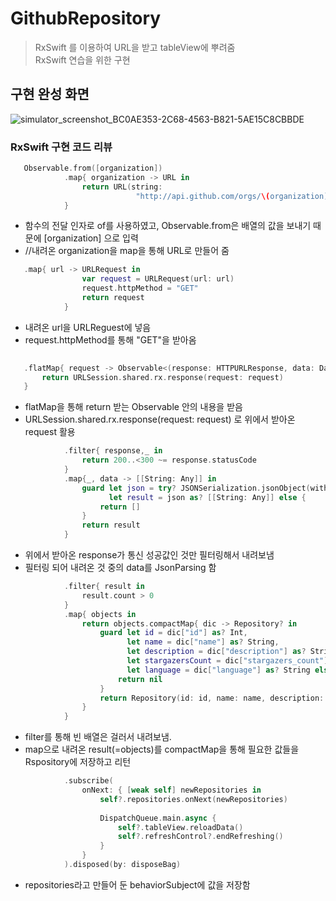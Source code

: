# GithubRepository

> RxSwift 를 이용하여 URL을 받고 tableView에 뿌려줌  
> RxSwift 연습을 위한 구현

## 구현 완성 화면

![simulator_screenshot_BC0AE353-2C68-4563-B821-5AE15C8CBBDE](https://user-images.githubusercontent.com/61230321/148521807-5c5b5b65-0676-46bb-a25b-146efb8245e0.png)

### RxSwift 구현 코드 리뷰

```swift
   Observable.from([organization])  
            .map{ organization -> URL in
                return URL(string:
                            "http://api.github.com/orgs/\(organization)/repos")!
            }
 ```
 - 함수의 전달 인자로 of를 사용하였고, Observable.from은 배열의 값을 보내기 때문에 [organization] 으로 입력
 - //내려온 organization을 map을 통해 URL로 만들어 줌


  
  

```swift
   .map{ url -> URLRequest in
                var request = URLRequest(url: url)
                request.httpMethod = "GET"
                return request
            }
  ```
  - 내려온 url을 URLReguest에 넣음
  - request.httpMethod를 통해 "GET"을 받아옴

```swift
  
   .flatMap{ request -> Observable<(response: HTTPURLResponse, data: Data)> in
       return URLSession.shared.rx.response(request: request)
   }
```
- flatMap을 통해 return 받는 Observable 안의 내용을 받음
- URLSession.shared.rx.response(request: request) 로 위에서 받아온 request 활용

```swift
            .filter{ response,_ in
                return 200..<300 ~= response.statusCode
            }
            .map{_, data -> [[String: Any]] in
                guard let json = try? JSONSerialization.jsonObject(with: data, options: []),
                      let result = json as? [[String: Any]] else {
                    return []
                }
                return result
            }
```            
- 위에서 받아온 response가 통신 성공값인 것만 필터링해서 내려보냄
- 필터링 되어 내려온 것 중의 data를 JsonParsing 함


```swift
            .filter{ result in
                result.count > 0
            }
            .map{ objects in
                return objects.compactMap{ dic -> Repository? in
                    guard let id = dic["id"] as? Int,
                          let name = dic["name"] as? String,
                          let description = dic["description"] as? String,
                          let stargazersCount = dic["stargazers_count"] as? Int,
                          let language = dic["language"] as? String else {
                        return nil
                    }
                    return Repository(id: id, name: name, description: description, stargazersCount: stargazersCount, language: language)
                }
            }
 ``` 
 - filter를 통해 빈 배열은 걸러서 내려보냄.
 - map으로 내려온 result(=objects)를 compactMap을 통해 필요한 값들을 Rspository에 저장하고 리턴

```swift
            .subscribe(
                onNext: { [weak self] newRepositories in
                    self?.repositories.onNext(newRepositories)
                    
                    DispatchQueue.main.async {
                        self?.tableView.reloadData()
                        self?.refreshControl?.endRefreshing()
                    }
                }
            ).disposed(by: disposeBag)
```
- repositories라고 만들어 둔 behaviorSubject에 값을 저장함

